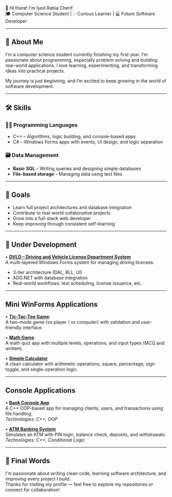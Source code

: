 👋 Hi there! I'm Iyed Rabia Cherif  
🎓 Computer Science Student | 💡 Curious Learner | 💻 Future Software Developer

---

## 🧠 About Me

I'm a computer science student currently finishing my first year. I’m passionate about programming, especially problem solving and building real-world applications. I love learning, experimenting, and transforming ideas into practical projects.

My journey is just beginning, and I’m excited to keep growing in the world of software development.

---

## 🛠️ Skills

### 👨‍💻 Programming Languages
- C++ – Algorithms, logic building, and console-based apps  
- C# – Windows Forms apps with events, UI design, and logic separation

### 🗃️ Data Management
- **Basic SQL** – Writing queries and designing simple databases  
- **File-based storage** – Managing data using text files

---

## 🎯 Goals
-  Learn full project architectures and database integration  
-  Contribute to real-world collaborative projects  
-  Grow into a full-stack web developer  
-  Keep improving through consistent self-learning

---

## 🚧 Under Development

• **[DVLD – Driving and Vehicle License Department System](https://github.com/Iyed-Rb/DVLD)**  
A multi-layered Windows Forms system for managing driving licenses:  
- 3-tier architecture (DAL, BLL, UI)  
- ADO.NET with database integration  
- Real-world workflows: test scheduling, license issuance, etc.

---

## Mini WinForms Applications

• **[Tic-Tac-Toe Game](https://github.com/Iyed-Rb/Tic-Tac-Toe)**  
A two-mode game (vs player / vs computer) with validation and user-friendly interface.

• **[Math Game](https://github.com/Iyed-Rb/Math-Game)**  
A math quiz app with multiple levels, operations, and input types (MCQ and written).

• **[Simple Calculator](https://github.com/Iyed-Rb/Simple-WinForms-Calculator)**  
A clean calculator with arithmetic operations, square, percentage, sign toggle, and single-operation logic.

---

## Console Applications

• **[Bank Console App](https://github.com/Iyed-Rb/Bank-Console-App)**  
A C++ OOP-based app for managing clients, users, and transactions using file handling.  
*Technologies: C++, OOP*

• **[ATM Banking System](https://github.com/Iyed-Rb/ATM-Banking-System)**  
Simulates an ATM with PIN login, balance check, deposits, and withdrawals.  
*Technologies: C++, Conditional Logic*

---

## 📌 Final Words

I'm passionate about writing clean code, learning software architecture, and improving every project I build.  
Thanks for visiting my profile — feel free to explore my repositories or connect for collaboration!
